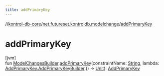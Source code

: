 ```yaml
---
title: addPrimaryKey
---
```

//[kontrol-db-core](../../index.html)/[net.futureset.kontroldb.modelchange](index.html)/[addPrimaryKey](add-primary-key.html)



# addPrimaryKey



[jvm]\
fun [ModelChangesBuilder](../net.futureset.kontroldb.dsl/-model-changes-builder/index.html).[addPrimaryKey](add-primary-key.html)(constraintName: [String](https://kotlinlang.org/api/latest/jvm/stdlib/kotlin/-string/index.html), lambda: [AddPrimaryKey.AddPrimaryKeyBuilder](-add-primary-key/-add-primary-key-builder/index.html).() -&gt; [Unit](https://kotlinlang.org/api/latest/jvm/stdlib/kotlin/-unit/index.html)): [AddPrimaryKey](-add-primary-key/index.html)




